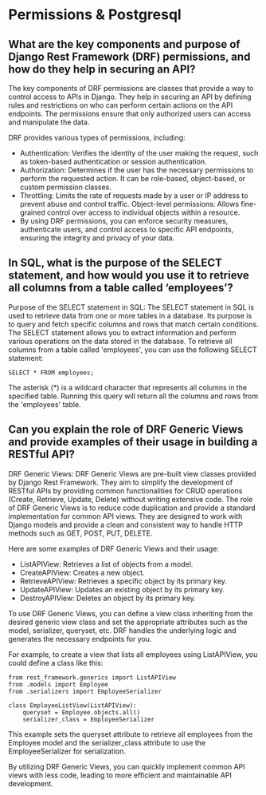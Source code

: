 # Permissions & Postgresql

## What are the key components and purpose of Django Rest Framework (DRF) permissions, and how do they help in securing an API?
The key components of DRF permissions are classes that provide a way to control access to APIs in Django. They help in securing an API by defining rules and restrictions on who can perform certain actions on the API endpoints. The permissions ensure that only authorized users can access and manipulate the data.

DRF provides various types of permissions, including:

- Authentication: Verifies the identity of the user making the request, such as token-based authentication or session authentication.
- Authorization: Determines if the user has the necessary permissions to perform the requested action. It can be role-based, object-based, or custom permission classes.
- Throttling: Limits the rate of requests made by a user or IP address to prevent abuse and control traffic.
Object-level permissions: Allows fine-grained control over access to individual objects within a resource.
- By using DRF permissions, you can enforce security measures, authenticate users, and control access to specific API endpoints, ensuring the integrity and privacy of your data.

## In SQL, what is the purpose of the SELECT statement, and how would you use it to retrieve all columns from a table called ‘employees’?
Purpose of the SELECT statement in SQL:
The SELECT statement in SQL is used to retrieve data from one or more tables in a database. Its purpose is to query and fetch specific columns and rows that match certain conditions. The SELECT statement allows you to extract information and perform various operations on the data stored in the database.
To retrieve all columns from a table called 'employees', you can use the following SELECT statement:

`SELECT * FROM employees;`

The asterisk (*) is a wildcard character that represents all columns in the specified table. Running this query will return all the columns and rows from the 'employees' table.

## Can you explain the role of DRF Generic Views and provide examples of their usage in building a RESTful API?

DRF Generic Views:
DRF Generic Views are pre-built view classes provided by Django Rest Framework. They aim to simplify the development of RESTful APIs by providing common functionalities for CRUD operations (Create, Retrieve, Update, Delete) without writing extensive code.
The role of DRF Generic Views is to reduce code duplication and provide a standard implementation for common API views. They are designed to work with Django models and provide a clean and consistent way to handle HTTP methods such as GET, POST, PUT, DELETE.

Here are some examples of DRF Generic Views and their usage:

- ListAPIView: Retrieves a list of objects from a model.
- CreateAPIView: Creates a new object.
- RetrieveAPIView: Retrieves a specific object by its primary key.
- UpdateAPIView: Updates an existing object by its primary key.
- DestroyAPIView: Deletes an object by its primary key.

To use DRF Generic Views, you can define a view class inheriting from the desired generic view class and set the appropriate attributes such as the model, serializer, queryset, etc. DRF handles the underlying logic and generates the necessary endpoints for you.

For example, to create a view that lists all employees using ListAPIView, you could define a class like this:

```
from rest_framework.generics import ListAPIView
from .models import Employee
from .serializers import EmployeeSerializer

class EmployeeListView(ListAPIView):
    queryset = Employee.objects.all()
    serializer_class = EmployeeSerializer
```

This example sets the queryset attribute to retrieve all employees from the Employee model and the serializer_class attribute to use the EmployeeSerializer for serialization.

By utilizing DRF Generic Views, you can quickly implement common API views with less code, leading to more efficient and maintainable API development.